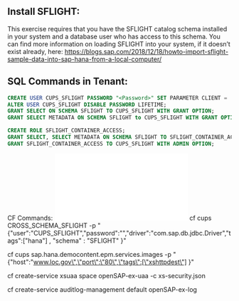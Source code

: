 ## Install SFLIGHT:
This exercise requires that you have the SFLIGHT catalog schema installed in your system and a database user who has access to this schema.
You can find more information on loading SFLIGHT into your system, if it doesn’t exist already, here:
https://blogs.sap.com/2018/12/18/howto-import-sflight-sample-data-into-sap-hana-from-a-local-computer/

## SQL Commands in Tenant:
```SQL
CREATE USER CUPS_SFLIGHT PASSWORD "<Password>" SET PARAMETER CLIENT = '001' SET USERGROUP DEFAULT;
ALTER USER CUPS_SFLIGHT DISABLE PASSWORD LIFETIME;
GRANT SELECT ON SCHEMA SFLIGHT TO CUPS_SFLIGHT WITH GRANT OPTION;
GRANT SELECT METADATA ON SCHEMA SFLIGHT to CUPS_SFLIGHT WITH GRANT OPTION;
```

```SQL
CREATE ROLE SFLIGHT_CONTAINER_ACCESS;
GRANT SELECT, SELECT METADATA ON SCHEMA SFLIGHT TO SFLIGHT_CONTAINER_ACCESS WITH GRANT OPTION;
GRANT SFLIGHT_CONTAINER_ACCESS TO CUPS_SFLIGHT WITH ADMIN OPTION;
```

CF Commands:
![Create Audit Log](create-auditlog.md)
cf cups CROSS_SCHEMA_SFLIGHT -p "{\"user\":\"CUPS_SFLIGHT\",\"password\":\"<Password>\",\"driver\":\"com.sap.db.jdbc.Driver\",\"tags\":[\"hana\"] , \"schema\" : \"SFLIGHT\" }"

cf cups sap.hana.democontent.epm.services.images -p "{\"host\":\"www.loc.gov\",\"port\":\"80\",\"tags\":[\"xshttpdest\"] }"

cf create-service xsuaa space openSAP-ex-uaa -c xs-security.json

cf create-service auditlog-management default openSAP-ex-log